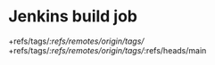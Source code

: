 # Jenkins build job
+refs/tags/*:refs/remotes/origin/tags/*
+refs/tags/*:refs/remotes/origin/tags/*:refs/heads/main